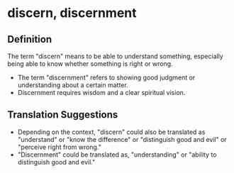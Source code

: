 # discern, discernment

## Definition

The term "discern" means to be able to understand something, especially being able to know whether something is right or wrong.

* The term "discernment" refers to showing good judgment or understanding about a certain matter.
* Discernment requires wisdom and a clear spiritual vision.


## Translation Suggestions



* Depending on the context, "discern" could also be translated as "understand" or "know the difference" or "distinguish good and evil" or "perceive right from wrong."
* "Discernment" could be translated as, "understanding" or "ability to distinguish good and evil."